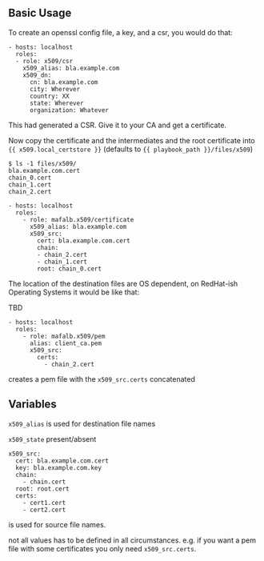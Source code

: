 
## Basic Usage

To create an openssl config file, a key, and a csr, you would do that:

```
- hosts: localhost
  roles:
  - role: x509/csr
    x509_alias: bla.example.com
    x509_dn:
      cn: bla.example.com
      city: Wherever
      country: XX
      state: Wherever
      organization: Whatever
```

This had generated a CSR.
Give it to your CA and get a certificate.

Now copy the certificate and the intermediates and the root certificate into ```{{ x509.local_certstore }}``` (defaults to ```{{ playbook_path }}/files/x509```)

```
$ ls -1 files/x509/
bla.example.com.cert
chain_0.cert
chain_1.cert
chain_2.cert
```
 
```
- hosts: localhost
  roles:
    - role: mafalb.x509/certificate
      x509_alias: bla.example.com
      x509_src:
        cert: bla.example.com.cert
        chain:
        - chain_2.cert
        - chain_1.cert
        root: chain_0.cert
```

The location of the destination files are OS dependent, on RedHat-ish Operating Systems it would be like that:

TBD

```
- hosts: localhost
  roles:
    - role: mafalb.x509/pem
      alias: client_ca.pem
      x509_src:
        certs:
          - chain_2.cert
```

creates a pem file with the ```x509_src.certs``` concatenated

## Variables

```x509_alias``` is used for destination file names

```x509_state``` present/absent

```
x509_src:
  cert: bla.example.com.cert
  key: bla.example.com.key
  chain:
    - chain.cert
  root: root.cert
  certs:
    - cert1.cert
    - cert2.cert
```

is used for source file names.

not all values has to be defined in all circumstances. e.g. if you want a pem file with some certificates you only need ```x509_src.certs```.
